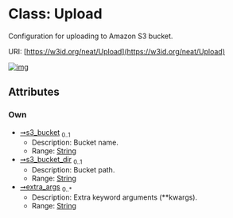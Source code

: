
# Class: Upload


Configuration for uploading to Amazon S3 bucket.

URI: [https://w3id.org/neat/Upload](https://w3id.org/neat/Upload)


[![img](https://yuml.me/diagram/nofunky;dir:TB/class/[Upload&#124;s3_bucket:string%20%3F;s3_bucket_dir:string%20%3F;extra_args:string%20*])](https://yuml.me/diagram/nofunky;dir:TB/class/[Upload&#124;s3_bucket:string%20%3F;s3_bucket_dir:string%20%3F;extra_args:string%20*])

## Attributes


### Own

 * [➞s3_bucket](upload__s3_bucket.md)  <sub>0..1</sub>
     * Description: Bucket name.
     * Range: [String](types/String.md)
 * [➞s3_bucket_dir](upload__s3_bucket_dir.md)  <sub>0..1</sub>
     * Description: Bucket path.
     * Range: [String](types/String.md)
 * [➞extra_args](upload__extra_args.md)  <sub>0..\*</sub>
     * Description: Extra keyword arguments (**kwargs).
     * Range: [String](types/String.md)
